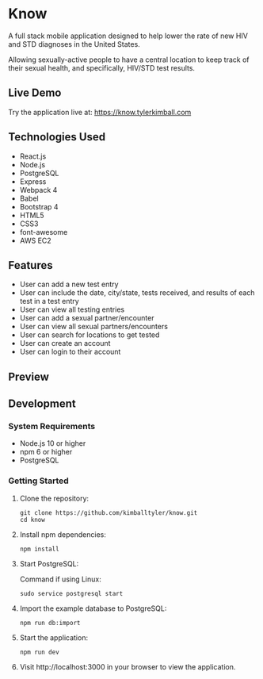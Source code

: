 # Know
A full stack mobile application designed to help lower the rate of new HIV and STD diagnoses in the United States. 

Allowing sexually-active people to have a central location to keep track of their sexual health, and specifically, HIV/STD test results.

## Live Demo
Try the application live at: https://know.tylerkimball.com

## Technologies Used
- React.js
- Node.js
- PostgreSQL
- Express
- Webpack 4
- Babel
- Bootstrap 4
- HTML5
- CSS3
- font-awesome
- AWS EC2

## Features
* User can add a new test entry
* User can include the date, city/state, tests received, and results of each test in a test entry
* User can view all testing entries
* User can add a sexual partner/encounter
* User can view all sexual partners/encounters
* User can search for locations to get tested
* User can create an account
* User can login to their account


## Preview



## Development

### System Requirements

- Node.js 10 or higher
- npm 6 or higher
- PostgreSQL

### Getting Started

1. Clone the repository:
    ```shell
    git clone https://github.com/kimballtyler/know.git
    cd know
    ```
2. Install npm dependencies:
    ```shell
    npm install
    ```
3. Start PostgreSQL:

   Command if using Linux:
    ```shell
    sudo service postgresql start
    ```
4. Import the example database to PostgreSQL:
    ```shell
    npm run db:import
    ```
5. Start the application:
    ```shell
    npm run dev
    ```
6. Visit http://localhost:3000 in your browser to view the application.
